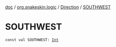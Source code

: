 [doc](../../index.md) / [org.snakeskin.logic](../index.md) / [Direction](index.md) / [SOUTHWEST](./-s-o-u-t-h-w-e-s-t.md)

# SOUTHWEST

`const val SOUTHWEST: `[`Int`](https://kotlinlang.org/api/latest/jvm/stdlib/kotlin/-int/index.html)